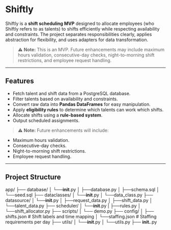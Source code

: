 # Shiftly

Shiftly is a **shift scheduling MVP** designed to allocate employees (who Shiftly refers to as talents) to shifts efficiently while respecting availability and constraints. The project separates responsibilities clearly, applies abstraction for flexibility, and uses adapters for data transformation.

> ⚠️ **Note:** This is an MVP. Future enhancements may include maximum hours validation, consecutive-day checks, night-to-morning shift restrictions, and employee request handling.

---

## Features

- Fetch talent and shift data from a PostgreSQL database.
- Filter talents based on availability and constraints.
- Convert raw data into **Pandas DataFrames** for easy manipulation.
- Apply **eligibility rules** to determine which talents can work which shifts.
- Allocate shifts using a **rule-based system**.
- Output scheduled assignments.

> ⚠️ **Note:** Future enhancements will include:

- Maximum hours validation.
- Consecutive-day checks.
- Night-to-morning shift restrictions.
- Employee request handling.

---

## Project Structure

app/
├── database/
│ └──__init__.py
│ ├──database.py
│ ├──schema.sql
│ └──seed.sql
├── dataclasses/
│ └──__init__.py
│ └──data_class.py
├── datasource/
│ └──__init__.py
│ ├──request_data.py
│ ├──shift_data.py
│ └──talent_data.py
├── scheduler/
│ └──__init__.py
| ├──rules.py
│ └──shift_allocator.py
├── scripts/
│ └── demo.py
├── config/
│   ├── shifts.json # Shift labels and time mapping
│   └──staffing.json # Staffing requirements per day
├── utils/
│   └──__init__.py
│   └──utils.py
├── __init.__.py